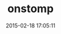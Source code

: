 ---
layout: post
title:  "onstomp"
repo:   "meadvillerb/onstomp"
date:   2015-02-18 17:05:11
gemurl: http://github.com/meadvillerb/onstomp
---